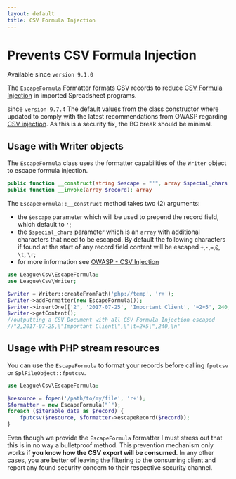 ```yaml
---
layout: default
title: CSV Formula Injection
---
```


# Prevents CSV Formula Injection

<p class="message-notice">Available since <code>version 9.1.0</code></p>

The `EscapeFormula` Formatter formats CSV records to reduce [CSV Formula Injection](http://georgemauer.net/2017/10/07/csv-injection.html) in imported Spreadsheet programs.

<p class="message-warning">since <code>version 9.7.4</code> The default values from the class constructor where updated to comply with the latest recommendations from OWASP regarding <a href="https://owasp.org/www-community/attacks/CSV_Injection" target="_blank">CSV injection</a>.  
As this is a security fix, the BC break should be minimal.</p>

## Usage with Writer objects

The `EscapeFormula` class uses the formatter capabilities of the `Writer` object to escape formula injection.

```php
public function __construct(string $escape = "'", array $special_chars = [])
public function __invoke(array $record): array
```

The `EscapeFormula::__construct` method takes two (2) arguments:

- the `$escape` parameter which will be used to prepend the record field, which default to `'`;
- the `$special_chars` parameter which is an `array` with additional characters that need to be escaped. By default the following characters if found at the start of any record field content will be escaped `+`,`-`,`=`,`@`, `\t`, `\r`;
- for more information see [OWASP - CSV Injection](https://owasp.org/www-community/attacks/CSV_Injection)

```php
use League\Csv\EscapeFormula;
use League\Csv\Writer;

$writer = Writer::createFromPath('php://temp', 'r+');
$writer->addFormatter(new EscapeFormula());
$writer->insertOne(['2', '2017-07-25', 'Important Client', '=2+5', 240, null]);
$writer->getContent();
//outputting a CSV Document with all CSV Formula Injection escaped
//"2,2017-07-25,\"Important Client\",\"\t=2+5\",240,\n"
```

## Usage with PHP stream resources

You can use the `EscapeFormula` to format your records before calling `fputcsv` or `SplFileObject::fputcsv`.

```php
use League\Csv\EscapeFormula;

$resource = fopen('/path/to/my/file', 'r+');
$formatter = new EscapeFormula("`");
foreach ($iterable_data as $record) {
    fputcsv($resource, $formatter->escapeRecord($record));
}
```

<p class="message-warning">Even though we provide the <code>EscapeFormula</code> formatter I must stress out that this is in no way a bulletproof method. This prevention mechanism only works if <strong>you know how the CSV export will be consumed</strong>. In any other cases, you are better of leaving the filtering to the consuming client and report any found security concern to their respective security channel.</p>
